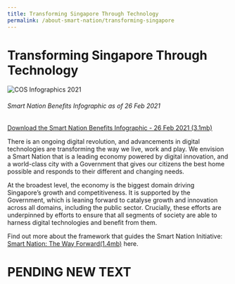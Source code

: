 ```yaml
---
title: Transforming Singapore Through Technology
permalink: /about-smart-nation/transforming-singapore
---
```

# Transforming Singapore Through Technology

![COS Infographics 2021](/images/abt-smart-nation/transforming-sg-through-tech-2021.jpeg)
###### Smart Nation Benefits Infographic as of 26 Feb 2021

[Download the Smart Nation Benefits Infographic - 26 Feb 2021 (3.1mb)](/files/abt-smart-nation/transforming-sg-through-tech-26feb21.pdf)

There is an ongoing digital revolution, and advancements in digital technologies are transforming the way we live, work and play. We envision a Smart Nation that is a leading economy powered by digital innovation, and a world-class city with a Government that gives our citizens the best home possible and responds to their different and changing needs.

At the broadest level, the economy is the biggest domain driving Singapore’s growth and competitiveness. It is supported by the Government, which is leaning forward to catalyse growth and innovation across all domains, including the public sector. Crucially, these efforts are underpinned by efforts to ensure that all segments of society are able to harness digital technologies and benefit from them.

Find out more about the framework that guides the Smart Nation Initiative: [Smart Nation: The Way Forward(1.4mb)](/files/publications/smart-nation-strategy-nov2018.pdf) here.

# PENDING NEW TEXT